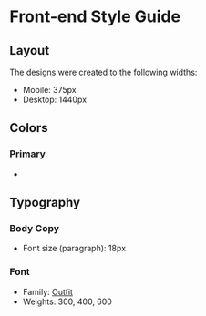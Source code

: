 # Front-end Style Guide

## Layout

The designs were created to the following widths:

- Mobile: 375px
- Desktop: 1440px

## Colors

### Primary

- 

## Typography

### Body Copy

- Font size (paragraph): 18px

### Font

- Family: [Outfit](https://fonts.google.com/specimen/Outfit)
- Weights: 300, 400, 600
